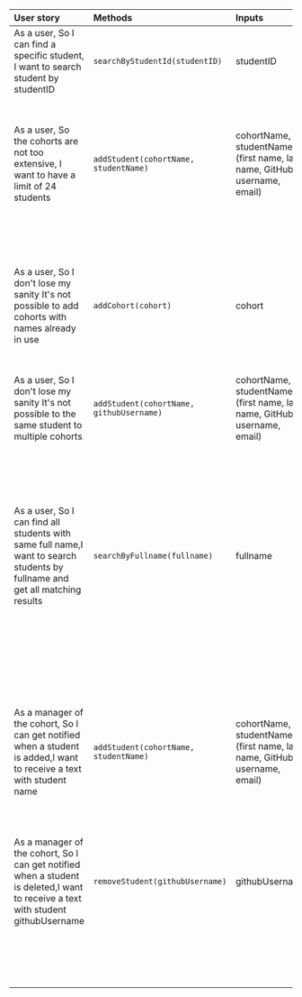 |User story|Methods|Inputs|Scenario|Output|
|:----|:----|:----|:----|:----|
|As a user, So I can find a specific student, I want to search student by studentID|`searchByStudentId(studentID)`|studentID|If studentID exist|`true|
| | | |If studentID does not exist|throw Error|
|As a user, So the cohorts are not too extensive, I want to have a limit of 24 students|`addStudent(cohortName, studentName)`|cohortName, studentName (first name, last name, GitHub username, email)|If students (array.length >= 24) cohort is full return message|throw Error|
| | | |If students is not full (array.length < 24) return cohort updated|Updated cohort containing the student|
|As a user, So I don't lose my sanity It's not possible to add cohorts with names already in use|`addCohort(cohort)`|cohort|If cohort name does not exist|Updated cohort manager containing cohorts `@object[]`|
| | | |If cohort name already exists|throw Error|
|As a user, So I don't lose my sanity It's not possible to the same student to multiple cohorts|`addStudent(cohortName, githubUsername)`|cohortName, studentName (first name, last name, GitHub username, email)|If student is in any other cohorts|throw Error|
| | | |If student is not in any other cohorts|Updated cohort containing the student|
|As a user, So I can find all students with same full name,I want to search students by fullname and get all matching results|`searchByFullname(fullname)`|fullname|If matching student objects exist|`true|
| | | |If no matching student objects exist|throw Error|
| | | |If student is not in any other cohorts|Updated cohort containing the student|
|As a manager of the cohort, So I can get notified when a student is added,I want to receive a text with student name|`addStudent(cohortName, studentName)`|cohortName, studentName (first name, last name, GitHub username, email)|If cohort name exists|Updated cohort containing the student and text sent|
| | | |If cohort name does not exist|throw Error|
|As a manager of the cohort, So I can get notified when a student is deleted,I want to receive a text with student githubUsername|`removeStudent(githubUsername)`|githubUsername|If githubUsername exists in the cohort|Cohort Manager with the student removed from the cohort `@object[]` and text sent|
| | | |If githubUsername does not exist|Cohort Manager remains unchanged|
